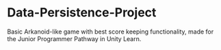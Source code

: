 # Data-Persistence-Project

Basic Arkanoid-like game with best score keeping functionality, made for the Junior Programmer Pathway in Unity Learn.
